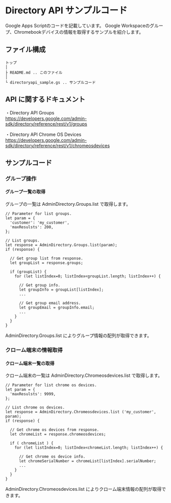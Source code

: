 # Directory API サンプルコード

Google Apps Scriptのコードを記載しています。
Google Workspaceのグループ、Chromebookデバイスの情報を取得するサンプルを紹介します。

## ファイル構成
```
トップ
│
├ README.md .. このファイル
│
└ directoryapi_sample.gs .. サンプルコード
```

## API に関するドキュメント

・Directory API Groups<br/>
 https://developers.google.com/admin-sdk/directory/reference/rest/v1/groups

・Directory API Chrome OS Devices<br/>
 https://developers.google.com/admin-sdk/directory/reference/rest/v1/chromeosdevices


## サンプルコード

### グループ操作

#### グループ一覧の取得
グループの一覧は AdminDirectory.Groups.list で取得します。
```
// Parameter for list groups.
let param = {
  'customer': 'my_customer',
  'maxResulsts': 200,
};

// List groups.
let response = AdminDirectory.Groups.list(param);
if (response) {

  // Get group list from response.
  let groupList = response.groups;

  if (groupList) {
    for (let listIndex=0; listIndex<groupList.length; listIndex++) {

      // Get group info.
      let groupInfo = groupList[listIndex];
      ...

      // Get group email address.
      let groupEmail = groupInfo.email;
      ...
    }
  }
}
```
AdminDirectory.Groups.list によりグループ情報の配列が取得できます。


### クローム端末の情報取得

#### クローム端末一覧の取得
クローム端末の一覧は AdminDirectory.Chromeosdevices.list で取得します。
```
// Parameter for list chrome os devices.
let param = {
  'maxResulsts': 9999,
};

// List chrome os devices.
let response = AdminDirectory.Chromeosdevices.list ('my_customer', param);
if (response) {

  // Get chrome os devices from response.
  let chromeList = response.chromeosdevices;

  if ( chromeList ) {
    for (let listIndex=0; listIndex<chromeList.length; listIndex++) {

      // Get chrome os device info.
      let chromeSerialNumber = chromeList[listIndex].serialNumber;
      ...
    }
  }
}
```
AdminDirectory.Chromeosdevices.list によりクローム端末情報の配列が取得できます。
